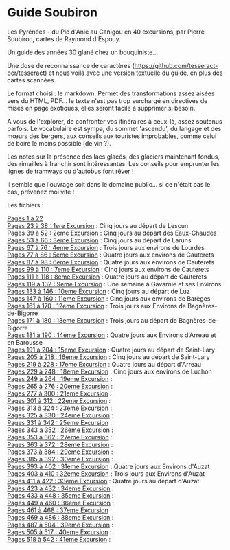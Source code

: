 # Guide Soubiron
Les Pyrénées - du Pic d'Anie au Canigou en 40 excursions, par Pierre Soubiron, cartes de Raymond d'Espouy.

Un guide des années 30 glané chez un bouquiniste...

Une dose de reconnaissance de caractères (https://github.com/tesseract-ocr/tesseract) et nous voilà avec une version textuelle du guide, en plus des cartes scannées. 

Le format choisi : le markdown. Permet des transformations assez aisées vers du HTML, PDF... le texte n'est pas trop surchargé en directives de mises en page exotiques, elles seront facile à supprimer si besoin.

A vous de l'explorer, de confronter vos itinéraires à ceux-là, assez soutenus parfois. Le vocabulaire est sympa, du sommet 'ascendu', du langage et des mœurs des bergers, aux conseils aux touristes improbables, comme celui de boire le moins possible (de vin ?).

Les notes sur la présence des lacs glacés, des glaciers maintenant fondus, des rimailles à franchir sont intéressantes. Les conseils pour emprunter les lignes de tramways ou d'autobus font rêver !

Il semble que l'ouvrage soit dans le domaine public... si ce n'était pas le cas, prévenez moi vite !

Les fichiers :

[Pages 1 à 22](md/guide-soubiron-001-022.md)\
[Pages 23 à 38 : 1ere Excursion](md/guide-soubiron-023-038.md) : Cinq jours au départ de Lescun\
[Pages 39 à 52 : 2eme Excursion](md/guide-soubiron-039-052.md) : Cinq jours au départ des Eaux-Chaudes\
[Pages 53 à 66 : 3eme Excursion](md/guide-soubiron-053-066.md) : Cinq jours au départ de Laruns\
[Pages 67 à 76 : 4eme Excursion](md/guide-soubiron-067-076.md) : Trois jours aux environs de Lourdes\
[Pages 77 à 86 : 5eme Excursion](md/guide-soubiron-077-086.md) : Quatre jours aux environs de Cauterets\
[Pages 87 à 98 : 6eme Excursion](md/guide-soubiron-087-098.md) : Quatre jours aux environs de Cauterets\
[Pages 99 à 110 : 7eme Excursion](md/guide-soubiron-099-110.md) : Cinq jours aux environs de Cauterets\
[Pages 111 à 118 : 8eme Excursion](md/guide-soubiron-111-118.md) : Quatre jours au départ de Cauterets\
[Pages 119 à 132 : 9eme Excursion](md/guide-soubiron-119-132.md) : Une semaine à Gavarnie et ses Environs\
[Pages 133 à 146 : 10eme Excursion](md/guide-soubiron-133-146.md) : Cinq jours au départ de Luz\
[Pages 147 à 160 : 11eme Excursion](md/guide-soubiron-147-160.md) : Cinq jours aux environs de Barèges\
[Pages 161 à 170 : 12eme Excursion](md/guide-soubiron-161-170.md) : Trois jours aux Environs de Bagnères-de-Bigorre\
[Pages 171 à 180 : 13eme Excursion](md/guide-soubiron-171-180.md) : Trois jours au départ de Bagnères-de-Bigorre\
[Pages 181 à 190 : 14eme Excursion](md/guide-soubiron-181-190.md) : Quatre jours aux Environs d'Arreau et en Barousse\
[Pages 191 à 204 : 15eme Excursion](md/guide-soubiron-191-204.md) : Quatre jours au départ de Saint-Lary \
[Pages 205 à 218 : 16eme Excursion](md/guide-soubiron-205-218.md) : Cinq jours au départ de Saint-Lary \
[Pages 219 à 228 : 17eme Excursion](md/guide-soubiron-219-228.md) : Quatre jours au départ d'Arreau \
[Pages 229 à 248 : 18eme Excursion](md/guide-soubiron-229-248.md) : Cinq jours aux environs de Luchon \
[Pages 249 à 264 : 19eme Excursion](md/guide-soubiron-249-264.md) :  \
[Pages 265 à 276 : 20eme Excursion](md/guide-soubiron-265-276.md) :  \
[Pages 277 à 300 : 21eme Excursion](md/guide-soubiron-277-300.md) :  \
[Pages 301 à 312 : 22eme Excursion](md/guide-soubiron-301-312.md) :  \
[Pages 313 à 324 : 23eme Excursion](md/guide-soubiron-313-324.md) :  \
[Pages 325 à 330 : 24eme Excursion](md/guide-soubiron-325-330.md) :  \
[Pages 331 à 342 : 25eme Excursion](md/guide-soubiron-331-342.md) :  \
[Pages 343 à 352 : 26eme Excursion](md/guide-soubiron-343-352.md) :  \
[Pages 353 à 362 : 27eme Excursion](md/guide-soubiron-353-362.md) :  \
[Pages 363 à 372 : 28eme Excursion](md/guide-soubiron-363-372.md) :  \
[Pages 373 à 384 : 29eme Excursion](md/guide-soubiron-373-384.md) :  \
[Pages 385 à 392 : 30eme Excursion](md/guide-soubiron-385-392.md) :  \
[Pages 393 à 402 : 31eme Excursion](md/guide-soubiron-393-402.md) : Quatre jours aux Environs d'Auzat\
[Pages 403 à 410 : 32eme Excursion](md/guide-soubiron-403-410.md) : Trois jours aux Environs d'Auzat\
[Pages 411 à 422 : 33eme Excursion](md/guide-soubiron-411-422.md) : Quatre jours au départ d'Auzat\
[Pages 423 à 432 : 34eme Excursion](md/guide-soubiron-423-432.md) :  \
[Pages 433 à 448 : 35eme Excursion](md/guide-soubiron-433-448.md) :  \
[Pages 449 à 460 : 36eme Excursion](md/guide-soubiron-449-460.md) :  \
[Pages 461 à 468 : 37eme Excursion](md/guide-soubiron-461-468.md) :  \
[Pages 469 à 486 : 38eme Excursion](md/guide-soubiron-469-486.md) :  \
[Pages 487 à 504 : 39eme Excursion](md/guide-soubiron-487-504.md) :  \
[Pages 505 à 517 : 40eme Excursion](md/guide-soubiron-505-517.md) :  \
[Pages 518 à 542 : 41eme Excursion](md/guide-soubiron-518-542.md) :  
